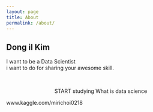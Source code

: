 ```yaml
---
layout: page
title: About
permalink: /about/
---
```


<div class="post-content">
    <h2 class="sname-main">Dong il Kim</h2>
<p> I want to be a Data Scientist <br />i want to do for sharing your awesome skill.</p>
<p><br /></p>
<center><div class="man-title">
  START studying <span class="sname">What is data science</span>
</div>
</center>
<div class="manual manual-title">
</div>
<p> www.kaggle.com/mirichoi0218</p>
<div class="manual-content">


</div>

